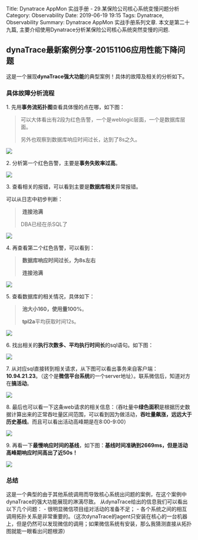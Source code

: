 Title: Dynatrace AppMon 实战手册 - 29.某保险公司核心系统变慢问题分析
Category: Observability
Date: 2019-06-19 19:15
Tags: Dynatrace, Observability
Summary: Dynatrace AppMon 实战手册系列文章. 本文是第二十九篇, 主要介绍使用Dynatrace分析某保险公司核心系统突然变慢的问题.

## dynaTrace最新案例分享-20151106应用性能下降问题

这是一个展现**dynaTrace强大功能**的典型案例！具体的故障及相关的分析如下。

### 具体故障分析流程

1. 先用**事务流拓扑图**查看具体慢的点在哪，如下图：

> 可以大体看出有2段为红色告警，一个是weblogic层面，一个是数据库层面。
>
> 另外也观察到数据库响应时间过长，达到了8s之久。

![](./images/Snipaste_2019-06-19_19-49-15.png)

2. 分析第一个红色告警，主要是**事务失败率过高**。

![](./images/Snipaste_2019-06-19_19-50-04.png)

3. 查看相关的报错，可以看到主要是**数据库相关**异常报错。

可以从日志中初步判断：

> **连接池满**
>
> DBA已经在杀SQL了

![](./images/Snipaste_2019-06-19_19-50-34.png)

4. 再查看第二个红色告警，可以看到：

> **数据库响应时间过长，为8s左右**
>
> **连接池满**

![](./images/Snipaste_2019-06-19_19-51-02.png)

5. 查看数据库的相关情况，具体如下：

> **池大小160，使用量100%**。
>
> **tpl2a**平均获取时间12s。

![](./images/Snipaste_2019-06-19_19-51-35.png)

6. 找出相关的**执行次数多、平均执行时间长**的sql语句。如下图：

![](./images/Snipaste_2019-06-19_19-51-55.png)

7. 从对应sql直接转到相关请求，从下图可以看出事务来自客户端：**10.94.21.23**。（这个是**微信平台系统**的一个server地址）。联系微信后，知道对方在**搞活动**。

![](./images/Snipaste_2019-06-19_19-52-18.png)

8. 最后也可以看一下这条web请求的相关信息：（吞吐量中**绿色面积**是根据历史数据计算出来的正常吞吐量区间范围，可以看到因为做活动，**吞吐量飙涨，远远大于历史基线**。而且可以看出活动高峰期是在8:00-9:00）

![](./images/Snipaste_2019-06-19_19-52-38.png)

9. 再看一下**最慢响应时间的基线**，如下图：**基线时间准确到2669ms，但是活动高峰期响应时间高出了近50s！**

![](./images/Snipaste_2019-06-19_19-52-57.png)

### 总结

这是一个典型的由于其他系统调用而导致核心系统出问题的案例，在这个案例中dynaTrace的强大功能展现的淋漓尽致。
从dynaTrace给出的信息我们可以看出以下几个问题：
- 很明显微信项目组对活动的准备不足；
- 各个系统之间的相互调用拓扑关系是非常重要的。（这次dynaTrace的agent只安装在核心的一台机器上，但是仍然可以发现微信的调用；如果微信系统有安装，那么我猜测直接从拓扑图就能一眼看出问题根源）
